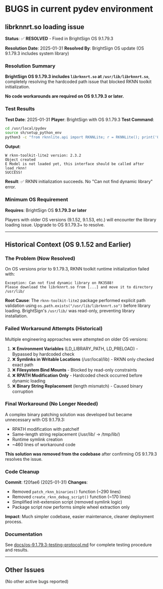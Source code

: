 # BUGS in current pydev environment

## librknnrt.so loading issue

**Status**: ✅ **RESOLVED** - Fixed in BrightSign OS 9.1.79.3

**Resolution Date**: 2025-01-31
**Resolved By**: BrightSign OS update (OS 9.1.79.3 includes system library)

### Resolution Summary

**BrightSign OS 9.1.79.3 includes `librknnrt.so` at `/usr/lib/librknnrt.so`**, completely resolving the hardcoded path issue that blocked RKNN toolkit initialization.

**No code workarounds are required on OS 9.1.79.3 or later.**

### Test Results

**Test Date**: 2025-01-31
**Player**: BrightSign with OS 9.1.79.3
**Test Command**:
```bash
cd /usr/local/pydev
source sh/setup_python_env
python3 -c "from rknnlite.api import RKNNLite; r = RKNNLite(); print('Object created'); r.init_runtime(); print('SUCCESS!')"
```

**Output**:
```
W rknn-toolkit-lite2 version: 2.3.2
Object created
E Model is not loaded yet, this interface should be called after load_rknn!
SUCCESS!
```

**Result**: ✅ RKNN initialization succeeds. No "Can not find dynamic library" error.

### Minimum OS Requirement

**Requires**: BrightSign OS **9.1.79.3 or later**

Players with older OS versions (9.1.52, 9.1.53, etc.) will encounter the library loading issue. Upgrade to OS 9.1.79.3+ to resolve.

---

## Historical Context (OS 9.1.52 and Earlier)

### The Problem (Now Resolved)

On OS versions prior to 9.1.79.3, RKNN toolkit runtime initialization failed with:

```
Exception: Can not find dynamic library on RK3588!
Please download the librknnrt.so from [...] and move it to directory /usr/lib/
```

**Root Cause**: The `rknn-toolkit-lite2` package performed explicit path validation using `os.path.exists("/usr/lib/librknnrt.so")` before library loading. BrightSign's `/usr/lib/` was read-only, preventing library installation.

### Failed Workaround Attempts (Historical)

Multiple engineering approaches were attempted on older OS versions:

1. ❌ **Environment Variables** (LD_LIBRARY_PATH, LD_PRELOAD) - Bypassed by hardcoded check
2. ❌ **Symlinks in Writable Locations** (/usr/local/lib) - RKNN only checked exact path
3. ❌ **Filesystem Bind Mounts** - Blocked by read-only constraints
4. ❌ **RPATH Modification Only** - Hardcoded check occurred before dynamic loading
5. ❌ **Binary String Replacement** (length mismatch) - Caused binary corruption

### Final Workaround (No Longer Needed)

A complex binary patching solution was developed but became unnecessary with OS 9.1.79.3:
- RPATH modification with patchelf
- Same-length string replacement (/usr/lib/ → /tmp/lib/)
- Runtime symlink creation
- ~460 lines of workaround code

**This solution was removed from the codebase** after confirming OS 9.1.79.3 resolves the issue.

### Code Cleanup

**Commit**: f20fae6 (2025-01-31)
**Changes**:
- Removed `patch_rknn_binaries()` function (~290 lines)
- Removed `create_rknn_debug_script()` function (~170 lines)
- Simplified init-extension script (removed symlink logic)
- Package script now performs simple wheel extraction only

**Impact**: Much simpler codebase, easier maintenance, cleaner deployment process.

### Documentation

See [docs/os-9.1.79.3-testing-protocol.md](docs/os-9.1.79.3-testing-protocol.md) for complete testing procedure and results.

---

## Other Issues

(No other active bugs reported)
